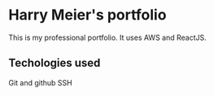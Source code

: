 # Harry Meier's portfolio
This is my professional portfolio. It uses AWS and ReactJS.


## Techologies used
Git and github
SSH
